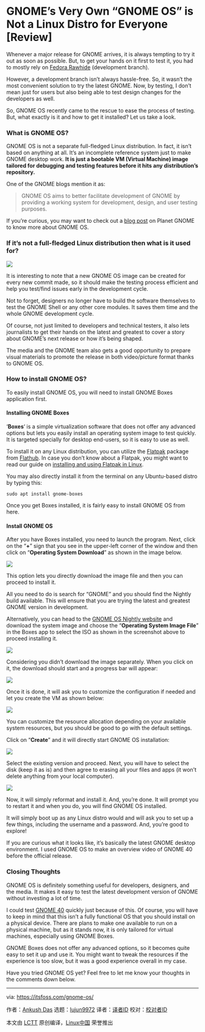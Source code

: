 [#]: subject: (GNOME’s Very Own “GNOME OS” is Not a Linux Distro for Everyone [Review])
[#]: via: (https://itsfoss.com/gnome-os/)
[#]: author: (Ankush Das https://itsfoss.com/author/ankush/)
[#]: collector: (lujun9972)
[#]: translator: (wxy)
[#]: reviewer: ( )
[#]: publisher: ( )
[#]: url: ( )

GNOME’s Very Own “GNOME OS” is Not a Linux Distro for Everyone [Review]
======

Whenever a major release for GNOME arrives, it is always tempting to try it out as soon as possible. But, to get your hands on it first to test it, you had to mostly rely on [Fedora Rawhide][1] (development branch).

However, a development branch isn’t always hassle-free. So, it wasn’t the most convenient solution to try the latest GNOME. Now, by testing, I don’t mean just for users but also being able to test design changes for the developers as well.

So, GNOME OS recently came to the rescue to ease the process of testing. But, what exactly is it and how to get it installed? Let us take a look.

### What is GNOME OS?

GNOME OS is not a separate full-fledged Linux distribution. In fact, it isn’t based on anything at all. It’s an incomplete reference system just to make GNOME desktop work. **It is just a bootable VM (Virtual Machine) image tailored for debugging and testing features before it hits any distribution’s repository.**

One of the GNOME blogs mention it as:

> GNOME OS aims to better facilitate development of GNOME by providing a working system for development, design, and user testing purposes.

If you’re curious, you may want to check out a [blog post][2] on Planet GNOME to know more about GNOME OS.

### If it’s not a full-fledged Linux distribution then what is it used for?

![][3]

It is interesting to note that a new GNOME OS image can be created for every new commit made, so it should make the testing process efficient and help you test/find issues early in the development cycle.

Not to forget, designers no longer have to build the software themselves to test the GNOME Shell or any other core modules. It saves them time and the whole GNOME development cycle.

Of course, not just limited to developers and technical testers, it also lets journalists to get their hands on the latest and greatest to cover a story about GNOME’s next release or how it’s being shaped.

The media and the GNOME team also gets a good opportunity to prepare visual materials to promote the release in both video/picture format thanks to GNOME OS.

### How to install GNOME OS?

To easily install GNOME OS, you will need to install GNOME Boxes application first.

#### Installing GNOME Boxes

‘**Boxes**‘ is a simple virtualization software that does not offer any advanced options but lets you easily install an operating system image to test quickly. It is targeted specially for desktop end-users, so it is easy to use as well.

To install it on any Linux distribution, you can utilize the [Flatpak][4] package from [Flathub][5]. In case you don’t know about a Flatpak, you might want to read our guide on [installing and using Flatpak in Linux][6].

You may also directly install it from the terminal on any Ubuntu-based distro by typing this:

```
sudo apt install gnome-boxes
```

Once you get Boxes installed, it is fairly easy to install GNOME OS from here.

#### Install GNOME OS

After you have Boxes installed, you need to launch the program. Next, click on the “**+**” sign that you see in the upper-left corner of the window and then click on “**Operating System Download**” as shown in the image below.

![][7]

This option lets you directly download the image file and then you can proceed to install it.

All you need to do is search for “GNOME” and you should find the Nightly build available. This will ensure that you are trying the latest and greatest GNOME version in development.

Alternatively, you can head to the [GNOME OS Nightly website][8] and download the system image and choose the “**Operating System Image File**” in the Boxes app to select the ISO as shown in the screenshot above to proceed installing it.

![][9]

Considering you didn’t download the image separately. When you click on it, the download should start and a progress bar will appear:

![][10]

Once it is done, it will ask you to customize the configuration if needed and let you create the VM as shown below:

![][11]

You can customize the resource allocation depending on your available system resources, but you should be good to go with the default settings.

Click on “**Create**” and it will directly start GNOME OS installation:

![][12]

Select the existing version and proceed. Next, you will have to select the disk (keep it as is) and then agree to erasing all your files and apps (it won’t delete anything from your local computer).

![][13]

Now, it will simply reformat and install it. And, you’re done. It will prompt you to restart it and when you do, you will find GNOME OS installed.

It will simply boot up as any Linux distro would and will ask you to set up a few things, including the username and a password. And, you’re good to explore!

If you are curious what it looks like, it’s basically the latest GNOME desktop environment. I used GNOME OS to make an overview video of GNOME 40 before the official release.

### Closing Thoughts

GNOME OS is definitely something useful for developers, designers, and the media. It makes it easy to test the latest development version of GNOME without investing a lot of time.

I could test [GNOME 40][14] quickly just because of this. Of course, you will have to keep in mind that this isn’t a fully functional OS that you should install on a physical device. There are plans to make one available to run on a physical machine, but as it stands now, it is only tailored for virtual machines, especially using GNOME Boxes.

GNOME Boxes does not offer any advanced options, so it becomes quite easy to set it up and use it. You might want to tweak the resources if the experience is too slow, but it was a good experience overall in my case.

Have you tried GNOME OS yet? Feel free to let me know your thoughts in the comments down below.

--------------------------------------------------------------------------------

via: https://itsfoss.com/gnome-os/

作者：[Ankush Das][a]
选题：[lujun9972][b]
译者：[译者ID](https://github.com/译者ID)
校对：[校对者ID](https://github.com/校对者ID)

本文由 [LCTT](https://github.com/LCTT/TranslateProject) 原创编译，[Linux中国](https://linux.cn/) 荣誉推出

[a]: https://itsfoss.com/author/ankush/
[b]: https://github.com/lujun9972
[1]: https://fedoraproject.org/wiki/Releases/Rawhide
[2]: https://blogs.gnome.org/alatiera/2020/10/07/what-is-gnome-os/
[3]: https://i0.wp.com/itsfoss.com/wp-content/uploads/2021/04/GNOME-OS-distro-review.png?resize=800%2C450&ssl=1
[4]: https://itsfoss.com/what-is-flatpak/
[5]: https://flathub.org/apps/details/org.gnome.Boxes
[6]: https://itsfoss.com/flatpak-guide/
[7]: https://i1.wp.com/itsfoss.com/wp-content/uploads/2021/04/gnome-os-search.jpg?resize=800%2C729&ssl=1
[8]: https://os.gnome.org/
[9]: https://i1.wp.com/itsfoss.com/wp-content/uploads/2021/04/gnome-os-boxes.jpg?resize=800%2C694&ssl=1
[10]: https://i1.wp.com/itsfoss.com/wp-content/uploads/2021/04/gnome-os-download.jpg?resize=798%2C360&ssl=1
[11]: https://i1.wp.com/itsfoss.com/wp-content/uploads/2021/04/gnome-boxes-vm-setup.png?resize=800%2C301&ssl=1
[12]: https://i2.wp.com/itsfoss.com/wp-content/uploads/2021/04/gnome-nightly-install.jpg?resize=800%2C636&ssl=1
[13]: https://i0.wp.com/itsfoss.com/wp-content/uploads/2021/04/gnome-os-installation.jpg?resize=800%2C619&ssl=1
[14]: https://news.itsfoss.com/gnome-40-release/
